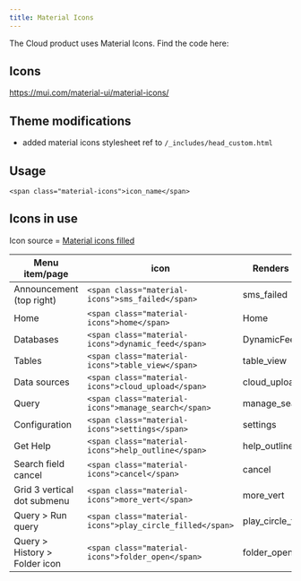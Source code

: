 ```yaml
---
title: Material Icons
---
```


The Cloud product uses Material Icons. Find the code here:

## Icons

https://mui.com/material-ui/material-icons/

## Theme modifications

* added material icons stylesheet ref to `/_includes/head_custom.html`

## Usage

```
<span class="material-icons">icon_name</span>
```

## Icons in use

Icon source = [Material icons filled](https://fonts.google.com/icons?icon.style=Filled&icon.set=Material+Icons)

| Menu item/page | icon | Renders as |
|---|---|---|
| Announcement (top right) | `<span class="material-icons">sms_failed</span>` | <span class="material-icons">sms_failed</span> |
| Home | `<span class="material-icons">home</span>` | <span class="material-icons">Home</span> |
| Databases | `<span class="material-icons">dynamic_feed</span>` | <span class="material-icons">DynamicFeed</span> |
| Tables | `<span class="material-icons">table_view</span>` | <span class="material-icons">table_view</span> |
| Data sources | `<span class="material-icons">cloud_upload</span>`| <span class="material-icons">cloud_upload</span> |
| Query | `<span class="material-icons">manage_search</span>` | <span class="material-icons">manage_search</span> |
| Configuration | `<span class="material-icons">settings</span>` | <span class="material-icons">settings</span> |
| Get Help | `<span class="material-icons">help_outline</span>` | <span class="material-icons">help_outline</span> |
| Search field cancel | `<span class="material-icons">cancel</span>` | <span class="material-icons">cancel</span> |
| Grid 3 vertical dot submenu | `<span class="material-icons">more_vert</span>` | <span class="material-icons">more_vert</span> |
| Query > Run query | `<span class="material-icons">play_circle_filled</span>` | <span class="material-icons">play_circle_filled</span> |
| Query > History > Folder icon | `<span class="material-icons">folder_open</span>` | <span class="material-icons">folder_open</span> |
